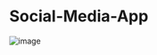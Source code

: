 # Social-Media-App

![image](https://user-images.githubusercontent.com/23376002/168896971-8297da70-aa30-4cff-b33b-fec22e495b69.png)


